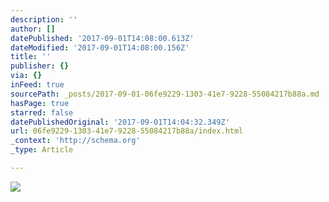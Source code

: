 ```yaml
---
description: ''
author: []
datePublished: '2017-09-01T14:08:00.613Z'
dateModified: '2017-09-01T14:08:00.156Z'
title: ''
publisher: {}
via: {}
inFeed: true
sourcePath: _posts/2017-09-01-06fe9229-1303-41e7-9228-55084217b88a.md
hasPage: true
starred: false
datePublishedOriginal: '2017-09-01T14:04:32.349Z'
url: 06fe9229-1303-41e7-9228-55084217b88a/index.html
_context: 'http://schema.org'
_type: Article

---
```

![](https://the-grid-user-content.s3-us-west-2.amazonaws.com/b37b32d5-e8f4-41d1-b773-4569c1f5fedf.gif)